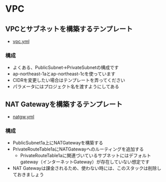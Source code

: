 # VPC
## VPCとサブネットを構築するテンプレート
- [vpc.yml](vpc.yml)
### 構成
- よくある、PublicSubnet->PrivateSubnetの構成です
- ap-northeast-1aとap-northeast-1cを使っています
- CIDRを変更したい場合はテンプレートを弄ってください
- パラメータにはプロジェクト名を渡すようにしてある

## NAT Gatewayを構築するテンプレート
- [natgw.yml](natgw.yml)
### 構成
- PublicSubnet1a上にNATGatewayを構築する
- PrivateRouteTable1aにNATGatewayへのルーティングを追加する
  - PrivateRouteTable1aに関連づいているサブネットにはデフォルトgateway（インターネットGateway）が存在していない想定です
- NAT Gatewayは課金されるため、使わない時には、このスタックは削除しておきましょう